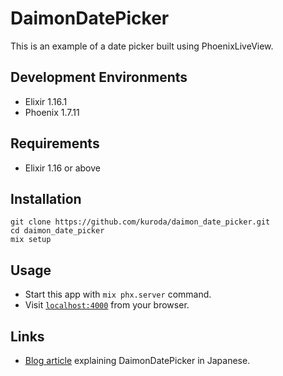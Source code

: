 # DaimonDatePicker

This is an example of a date picker built using PhoenixLiveView.

## Development Environments

* Elixir 1.16.1
* Phoenix 1.7.11

## Requirements

* Elixir 1.16 or above

## Installation

```
git clone https://github.com/kuroda/daimon_date_picker.git
cd daimon_date_picker
mix setup
```

## Usage

* Start this app with `mix phx.server` command.
* Visit [`localhost:4000`](http://localhost:4000) from your browser.

## Links

* [Blog article](https://zenn.dev/tkrd/articles/e8d135120e63ef) explaining DaimonDatePicker in
Japanese.
